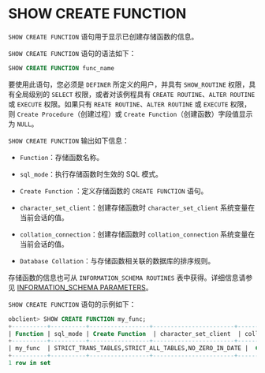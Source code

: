 # SHOW CREATE FUNCTION 

`SHOW CREATE FUNCTION` 语句用于显示已创建存储函数的信息。

`SHOW CREATE FUNCTION` 语句的语法如下：

```sql
SHOW CREATE FUNCTION func_name
```

要使用此语句，您必须是 `DEFINER` 所定义的用户，并具有 `SHOW_ROUTINE` 权限，具有全局级别的 `SELECT` 权限，或者对该例程具有 `CREATE ROUTINE`、`ALTER ROUTINE` 或 `EXECUTE` 权限。如果只有 `REATE ROUTINE`、`ALTER ROUTINE` 或 `EXECUTE` 权限，则 `Create Procedure`（创建过程）或 `Create Function`（创建函数）字段值显示为 `NULL`。

`SHOW CREATE FUNCTION` 输出如下信息：

* `Function`：存储函数名称。

* `sql_mode`：执行存储函数时生效的 SQL 模式。

* `Create Function` ：定义存储函数的 `CREATE FUNCTION` 语句。

* `character_set_client`：创建存储函数时 `character_set_client` 系统变量在当前会话的值。

* `collation_connection`：创建存储函数时 `collation_connection` 系统变量在当前会话的值。

* `Database Collation`：与存储函数相关联的数据库的排序规则。

存储函数的信息也可从 `INFORMATION_SCHEMA ROUTINES` 表中获得。详细信息请参见 [INFORMATION_SCHEMA PARAMETERS](../8.information_schema-dictionary-view-mysql/1.information_schema-parameters-mysql.md)。

`SHOW CREATE FUNCTION` 语句的示例如下：

```sql
obclient> SHOW CREATE FUNCTION my_func;
+----------+----------+-----------------+-----------------------+----------------------+--------------------+
| Function | sql_mode | Create Function  | character_set_client  | collation_connection | Database Collation |
+----------+----------+-----------------+-----------------------+----------------------+--------------------+
| my_func  | STRICT_TRANS_TABLES,STRICT_ALL_TABLES,NO_ZERO_IN_DATE |  CREATE FUNCTION `test`.`my_func`( `c1` char(20)) RETURNS char(50) RETURN CONCAT('Thank ',c1,'!')   |       utf8mb4         | utf8mb4_general_ci   | utf8mb4_general_ci |
+----------+----------+-----------------+-----------------------+----------------------+--------------------+
1 row in set
```